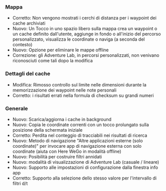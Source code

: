 
### Mappa
- Corretto: Non vengono mostrati i cerchi di distanza per i waypoint dei cache archiviati
- Nuovo: Un Tocco in uno spazio libero sulla mappa crea un waypoint o un cache definito dall'utente, aggiunge in fondo o all'inizio del percorso personalizzato, visualizza le coordinate o naviga (a seconda del contesto)
- Nuovo: Opzione per eliminare le mappe offline
- Correzione: gli Adventure Lab, in percorsi personalizzati, non venivano riconosciuti come tali dopo la modifica

### Dettagli del cache
- Modifica: Rimosso controllo sul limite nelle dimensioni durante la memorizzazione dei waypoint nelle note personali
- Corretto: i risultati errati nella formula di checksum su grandi numeri

### Generale
- Nuovo: Scarica/aggiorna i cache in background
- Nuovo: Copia le coordinate correnti con un tocco prolungato sulla posizione della schermata iniziale
- Corretto: Perdita nel conteggio di tracciabili nei risultati di ricerca
- Nuovo: Metodo di navigazione "Altre applicazioni esterne (solo coordinate)" per invocare app di navigazione esterna con solo coordinate (aiuta con Here WeGo in modalità offline)
- Nuovo: Posibilità per costruire filtri annidati
- Nuovo: modalità di visualizzazione di Adventure Lab (casuale / lineare)
- Nuovo: Supporto alle impostazioni di configurazione dalla finestra info app
- Corretto: Supporto alla selezione dello stesso valore per l'intervallo di filtri d/t
